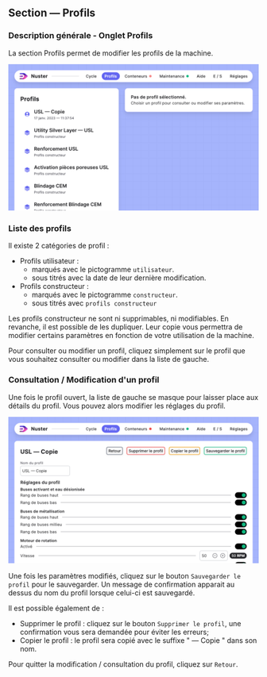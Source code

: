 ## Section — Profils

### Description générale - Onglet Profils

La section Profils permet de modifier les profils de la machine.

![Interface profils](component_profiles.png)

### Liste des profils

Il existe 2 catégories de profil :

- Profils utilisateur :
	- marqués avec le pictogramme `utilisateur`.
	- sous titrés avec la date de leur dernière modification.
- Profils constructeur :
	- marqués avec le pictogramme `constructeur`.
	- sous titrés avec `profils constructeur`

Les profils constructeur ne sont ni supprimables, ni modifiables. En revanche, il est possible de les dupliquer. Leur copie vous permettra de modifier certains paramètres en fonction de votre utilisation de la machine.

Pour consulter ou modifier un profil, cliquez simplement sur le profil que vous souhaitez consulter ou modifier dans la liste de gauche. 

### Consultation / Modification d'un profil

Une fois le profil ouvert, la liste de gauche se masque pour laisser place aux détails du profil. Vous pouvez alors modifier les réglages du profil.

![Profile Edit](profiles_edit.png)

Une fois les paramètres modifiés, cliquez sur le bouton   `Sauvegarder le profil`  pour le sauvegarder.  Un message de confirmation apparait au dessus du nom du profil lorsque celui-ci est sauvegardé.

Il est possible également de :

- Supprimer le profil : cliquez sur le bouton   `Supprimer le profil`, une confirmation vous sera demandée pour éviter les erreurs;
- Copier le profil : le profil sera copié avec le suffixe " — Copie " dans son nom.

Pour quitter la modification / consultation du profil, cliquez sur `Retour`.
